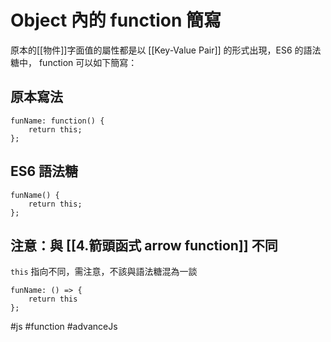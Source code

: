 # Object 內的 function 簡寫
原本的[[物件]]字面值的屬性都是以 [[Key-Value Pair]] 的形式出現，ES6 的語法糖中， function 可以如下簡寫：
## 原本寫法
```
funName: function() {
	return this;
};
```
## ES6 語法糖
```
funName() {
	return this;
};
```
## 注意：與 [[4.箭頭函式 arrow function]] 不同
`this` 指向不同，需注意，不該與語法糖混為一談
```
funName: () => {
	return this
};
```

#js #function #advanceJs 